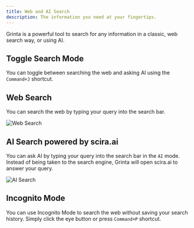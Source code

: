 ```yaml
---
title: Web and AI Search
description: The information you need at your fingertips.
---
```


Grinta is a powerful tool to search for any information in a classic, web search way, or using AI.

## Toggle Search Mode

You can toggle between searching the web and asking AI using the `Command+J` shortcut.

## Web Search

You can search the web by typing your query into the search bar.

![Web Search](/docs/search-web.png "Web Search")

## AI Search powered by scira.ai

You can ask AI by typing your query into the search bar in the `AI` mode. Instead of being taken to the search engine,
Grinta will open scira.ai to answer your query.

![AI Search](/docs/search-ai.png "AI Search")

## Incognito Mode

You can use Incognito Mode to search the web without saving your search history.
Simply click the eye button or press `Command+P` shortcut.